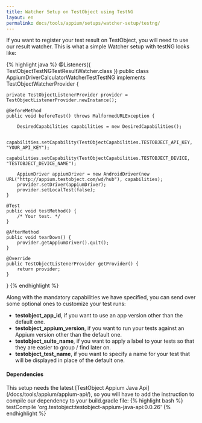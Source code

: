 ```yaml
---
title: Watcher Setup on TestObject using TestNG
layout: en
permalink: docs/tools/appium/setups/watcher-setup/testng/
---
```


If you want to register your test result on TestObject, you will need to use our result watcher. This is what a simple Watcher setup with testNG looks like:

{% highlight java %}
@Listeners({ TestObjectTestNGTestResultWatcher.class })
public class AppiumDriverCalculatorWatcherTestTestNG implements TestObjectWatcherProvider {

	private TestObjectListenerProvider provider = TestObjectListenerProvider.newInstance();

	@BeforeMethod
	public void beforeTest() throws MalformedURLException {

		DesiredCapabilities capabilities = new DesiredCapabilities();

		capabilities.setCapability(TestObjectCapabilities.TESTOBJECT_API_KEY, "YOUR_API_KEY");
		capabilities.setCapability(TestObjectCapabilities.TESTOBJECT_DEVICE, "TESTOBJECT_DEVICE_NAME");

		AppiumDriver appiumDriver = new AndroidDriver(new URL("http://appium.testobject.com/wd/hub"), capabilities);
		provider.setDriver(appiumDriver);
		provider.setLocalTest(false);
	}

	@Test
	public void testMethod() {
		/* Your test. */
	}

	@AfterMethod
	public void tearDown() {
		provider.getAppiumDriver().quit();
	}

	@Override
	public TestObjectListenerProvider getProvider() {
		return provider;
	}
}
{% endhighlight %}

Along with the mandatory capabilities we have specified, you can send over some optional ones to customize your test runs:

* <strong>testobject_app_id</strong>, if you want to use an app version other than the default one.
* <strong>testobject_appium_version</strong>, if you want to run your tests against an Appium version other than the default one.
* <strong>testobject_suite_name</strong>, if you want to apply a label to your tests so that they are easier to group / find later on.
* <strong>testobject_test_name</strong>, if you want to specify a name for your test that will be displayed in place of the default one.

<h4>Dependencies</h4>
This setup needs the latest [TestObject Appium Java Api](/docs/tools/appium/appium-api/), so you will have to add the instruction to compile our dependency to your build.gradle file:
{% highlight bash %}
  testCompile 'org.testobject:testobject-appium-java-api:0.0.26'
{% endhighlight %}
